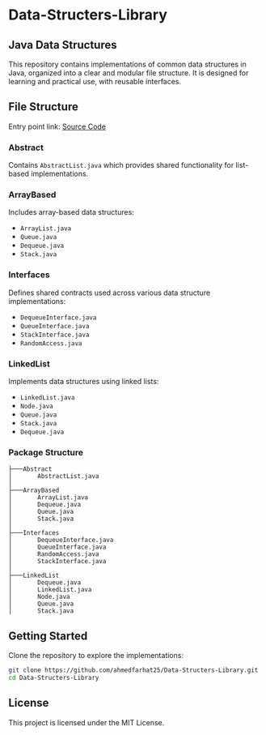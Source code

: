 # Data-Structers-Library

## Java Data Structures
This repository contains implementations of common data structures in Java, organized into a clear and modular file structure. It is designed for learning and practical use, with reusable interfaces.

## File Structure
Entry point link: [Source Code](https://github.com/ahmedfarhat25/Data-Structers-Library/tree/main/Data%20Structre%20Liberaries/DSA/src/main/java)

### Abstract
Contains `AbstractList.java` which provides shared functionality for list-based implementations.

### ArrayBased
Includes array-based data structures:
- `ArrayList.java`
- `Queue.java`
- `Dequeue.java`
- `Stack.java`

### Interfaces
Defines shared contracts used across various data structure implementations:
- `DequeueInterface.java`
- `QueueInterface.java`
- `StackInterface.java`
- `RandomAccess.java`

### LinkedList
Implements data structures using linked lists:
- `LinkedList.java`
- `Node.java`
- `Queue.java`
- `Stack.java`
- `Dequeue.java`

### Package Structure
```
├───Abstract
│       AbstractList.java
│       
├───ArrayBased
│       ArrayList.java
│       Dequeue.java
│       Queue.java
│       Stack.java
│       
├───Interfaces
│       DequeueInterface.java
│       QueueInterface.java
│       RandomAccess.java
│       StackInterface.java
│
├───LinkedList
│       Dequeue.java
│       LinkedList.java
│       Node.java
│       Queue.java
│       Stack.java
```

## Getting Started
Clone the repository to explore the implementations:
```bash
git clone https://github.com/ahmedfarhat25/Data-Structers-Library.git
cd Data-Structers-Library
```

## License
This project is licensed under the MIT License.

